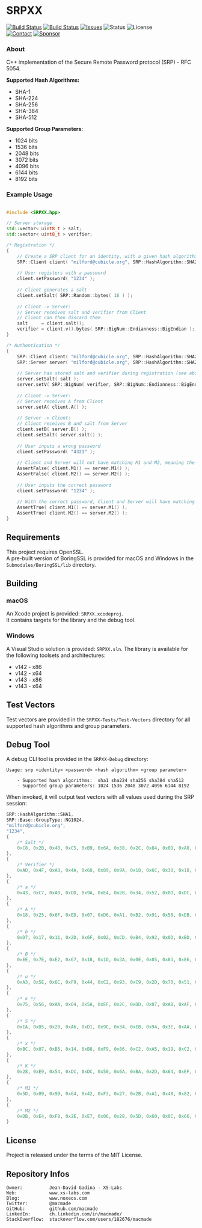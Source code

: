 SRPXX
=====

[![Build Status](https://img.shields.io/github/actions/workflow/status/macmade/SRPXX/ci-mac.yaml?label=macOS&logo=apple)](https://github.com/macmade/SRPXX/actions/workflows/ci-mac.yaml)
[![Build Status](https://img.shields.io/github/actions/workflow/status/macmade/SRPXX/ci-win.yaml?label=Windows&logo=windows)](https://github.com/macmade/SRPXX/actions/workflows/ci-win.yaml)
[![Issues](http://img.shields.io/github/issues/macmade/SRPXX.svg?logo=github)](https://github.com/macmade/SRPXX/issues)
![Status](https://img.shields.io/badge/status-active-brightgreen.svg?logo=git)
![License](https://img.shields.io/badge/license-mit-brightgreen.svg?logo=open-source-initiative)  
[![Contact](https://img.shields.io/badge/follow-@macmade-blue.svg?logo=twitter&style=social)](https://twitter.com/macmade)
[![Sponsor](https://img.shields.io/badge/sponsor-macmade-pink.svg?logo=github-sponsors&style=social)](https://github.com/sponsors/macmade)

### About

C++ implementation of the Secure Remote Password protocol (SRP) - RFC 5054.

**Supported Hash Algorithms:**

 - SHA-1
 - SHA-224
 - SHA-256
 - SHA-384
 - SHA-512

**Supported Group Parameters:**

 - 1024 bits
 - 1536 bits
 - 2048 bits
 - 3072 bits
 - 4096 bits
 - 6144 bits
 - 8192 bits

### Example Usage

```cpp

#include <SRPXX.hpp>

// Server storage
std::vector< uint8_t > salt;
std::vector< uint8_t > verifier;

/* Registration */
{
    // Create a SRP client for an identity, with a given hash algorithm and group type
    SRP::Client client( "milford@cubicle.org", SRP::HashAlgorithm::SHA256, SRP::Client::GroupType::NG2048 );
    
    // User registers with a password
    client.setPassword( "1234" );
    
    // Client generates a salt
    client.setSalt( SRP::Random::bytes( 16 ) );
    
    // Client -> Server:
    // Server receives salt and verifier from Client
    // Client can then discard them
    salt     = client.salt();
    verifier = client.v().bytes( SRP::BigNum::Endianness::BigEndian );
}

/* Authentication */
{
    SRP::Client client( "milford@cubicle.org", SRP::HashAlgorithm::SHA256, SRP::Client::GroupType::NG2048 );
    SRP::Server server( "milford@cubicle.org", SRP::HashAlgorithm::SHA256, SRP::Client::GroupType::NG2048 );
    
    // Server has stored salt and verifier during registration (see above)
    server.setSalt( salt );
    server.setV( SRP::BigNum( verifier, SRP::BigNum::Endianness::BigEndian ) );
    
    // Client -> Server:
    // Server receives A from Client
    server.setA( client.A() );
    
    // Server -> Client:
    // Client receives B and salt from Server
    client.setB( server.B() );
    client.setSalt( server.salt() );
    
    // User inputs a wrong password
    client.setPassword( "4321" );
    
    // Client and Server will not have matching M1 and M2, meaning the authentication failed
    AssertFalse( client.M1() == server.M1() );
    AssertFalse( client.M2() == server.M2() );
    
    // User inputs the correct password
    client.setPassword( "1234" );
    
    // With the correct password, Client and Server will have matching M1 and M2, meaning the authentication was successful
    AssertTrue( client.M1() == server.M1() );
    AssertTrue( client.M2() == server.M2() );
}

```

Requirements
------------

This project requires OpenSSL.  
A pre-built version of BoringSSL is provided for macOS and Windows in the `Submodules/BoringSSL/lib` directory.

Building
--------

### macOS

An Xcode project is provided: `SRPXX.xcodeproj`.  
It contains targets for the library and the debug tool.

### Windows

A Visual Studio solution is provided: `SRPXX.sln`.
The library is available for the following toolsets and architectures:

 - v142 - x86
 - v142 - x64
 - v143 - x86
 - v143 - x64

Test Vectors
------------

Test vectors are provided in the `SRPXX-Tests/Test-Vectors` directory for all supported hash algorithms and group parameters.

Debug Tool
----------

A debug CLI tool is provided in the `SRPXX-Debug` directory:

```
Usage: srp <identity> <password> <hash algorithm> <group parameter>

    - Supported hash algorithms:  sha1 sha224 sha256 sha384 sha512
    - Supported group parameters: 1024 1536 2048 3072 4096 6144 8192
```

When invoked, it will output test vectors with all values used during the SRP session:

```cpp
SRP::HashAlgorithm::SHA1,
SRP::Base::GroupType::NG1024,
"milford@cubicle.org",
"1234",
{
    /* Salt */
    0xC8, 0x2B, 0x40, 0xC5, 0xB9, 0x6A, 0x38, 0x2C, 0x84, 0x0D, 0xA8, 0xD2, 0x04, 0x83, 0x8A, 0xAB, ...
},
{
    /* Verifier */
    0xAD, 0x4F, 0xAB, 0x4A, 0x68, 0x89, 0x9A, 0x18, 0x6C, 0x38, 0x1B, 0xC4, 0x20, 0x55, 0x02, 0xB3, ...
},
{
    /* a */
    0x43, 0xC7, 0xA0, 0xDD, 0x9A, 0xE4, 0x2B, 0x34, 0x52, 0x0D, 0xDC, 0xCE, 0xE8, 0x68, 0xB6, 0x8E, ...
},
{
    /* A */
    0x18, 0x25, 0x6F, 0xED, 0x07, 0xD6, 0xA1, 0xB2, 0x91, 0x58, 0xDB, 0xFC, 0x49, 0x2F, 0x23, 0xCC, ...
},
{
    /* b */
    0xD7, 0x17, 0x11, 0x2D, 0x6F, 0x02, 0xCD, 0xB4, 0x92, 0x0D, 0xBD, 0x42, 0x94, 0x15, 0xCA, 0xB0, ...
},
{
    /* B */
    0xEE, 0x7E, 0xE2, 0x67, 0x18, 0x1D, 0x3A, 0x0E, 0x05, 0x83, 0x86, 0x27, 0x78, 0x30, 0x18, 0xE2, ...
},
{
    /* u */
    0xA3, 0x5E, 0x6C, 0xF9, 0x44, 0xC2, 0x93, 0xC9, 0x2D, 0x70, 0x51, 0x77, 0xD9, 0xCF, 0x54, 0xD7, ...
},
{
    /* k */
    0x75, 0x56, 0xAA, 0x04, 0x5A, 0xEF, 0x2C, 0xDD, 0x07, 0xAB, 0xAF, 0x0F, 0x66, 0x5C, 0x3E, 0x81, ...
},
{
    /* S */
    0xEA, 0xD5, 0x20, 0xA6, 0xD1, 0x9C, 0x34, 0xEB, 0x94, 0x3E, 0xAA, 0x5E, 0x03, 0x51, 0xA7, 0x48, ...
},
{
    /* x */
    0xBC, 0x07, 0xB5, 0x14, 0xB8, 0xF9, 0x86, 0xC2, 0xA5, 0x19, 0xC2, 0x80, 0x99, 0x81, 0xB6, 0x90, ...
},
{
    /* K */
    0x28, 0xE9, 0x54, 0xDC, 0xDC, 0x50, 0x6A, 0xBA, 0x2D, 0x64, 0xEF, 0xB2, 0x04, 0xB0, 0xCC, 0x5D, ...
},
{
    /* M1 */
    0x5D, 0x09, 0x99, 0x64, 0x42, 0xF3, 0x27, 0x2B, 0xA1, 0x48, 0x82, 0x0C, 0xE7, 0x87, 0x8C, 0x36, ...
},
{
    /* M2 */
    0xDB, 0xE4, 0xF8, 0x2E, 0xE7, 0x06, 0x28, 0x5D, 0x60, 0x0C, 0x66, 0xB1, 0xA7, 0xD0, 0xB5, 0x53, ...
}
```

License
-------

Project is released under the terms of the MIT License.

Repository Infos
----------------

    Owner:          Jean-David Gadina - XS-Labs
    Web:            www.xs-labs.com
    Blog:           www.noxeos.com
    Twitter:        @macmade
    GitHub:         github.com/macmade
    LinkedIn:       ch.linkedin.com/in/macmade/
    StackOverflow:  stackoverflow.com/users/182676/macmade
